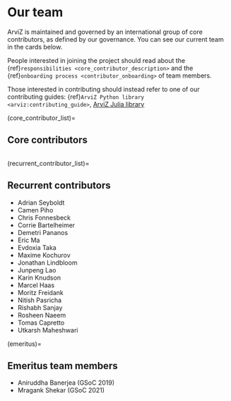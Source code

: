 # Our team
ArviZ is maintained and governed by an international group of core contributors, as defined
by our governance. You can see our current team in the cards below.

People interested in joining the project should read about the
{ref}`responsibilities <core_contributor_description>` and the
{ref}`onboarding process <contributor_onboarding>` of team members.

Those interested in contributing should instead refer to one of our contributing guides:
{ref}`ArviZ Python library <arviz:contributing_guide>`,
[ArviZ Julia library](https://github.com/arviz-devs/ArviZ.jl/blob/main/CONTRIBUTING.md)

(core_contributor_list)=
## Core contributors
```{include} core_contributors.md
```

(recurrent_contributor_list)=
## Recurrent contributors
* Adrian Seyboldt
* Camen Piho
* Chris Fonnesbeck
* Corrie Bartelheimer
* Demetri Pananos
* Eric Ma
* Evdoxia Taka
* Maxime Kochurov
* Jonathan Lindbloom
* Junpeng Lao
* Karin Knudson
* Marcel Haas
* Moritz Freidank
* Nitish Pasricha
* Rishabh Sanjay
* Rosheen Naeem
* Tomas Capretto
* Utkarsh Maheshwari

(emeritus)=
## Emeritus team members
* Aniruddha Banerjea (GSoC 2019)
* Mragank Shekar (GSoC 2021)
